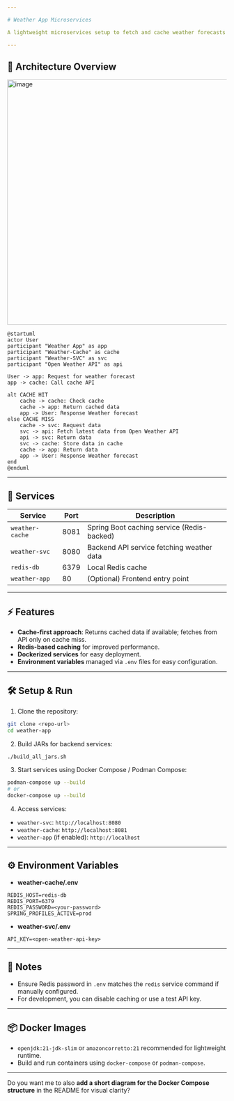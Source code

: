 ```yaml
---

# Weather App Microservices

A lightweight microservices setup to fetch and cache weather forecasts for cities, using **Spring Boot**, **Redis**, and **Open Weather API**.

---
```


## 🧩 Architecture Overview

<img width="895" height="563" alt="image" src="https://github.com/user-attachments/assets/acbf69d1-9f37-4df4-bc8f-95a3aa410104" />


```plantuml
@startuml
actor User
participant "Weather App" as app
participant "Weather-Cache" as cache
participant "Weather-SVC" as svc
participant "Open Weather API" as api

User -> app: Request for weather forecast
app -> cache: Call cache API

alt CACHE HIT
    cache -> cache: Check cache
    cache -> app: Return cached data
    app -> User: Response Weather forecast
else CACHE MISS
    cache -> svc: Request data
    svc -> api: Fetch latest data from Open Weather API
    api -> svc: Return data
    svc -> cache: Store data in cache
    cache -> app: Return data
    app -> User: Response Weather forecast
end
@enduml
```

---

## 🚀 Services

| Service         | Port | Description                                |
| --------------- | ---- | ------------------------------------------ |
| `weather-cache` | 8081 | Spring Boot caching service (Redis-backed) |
| `weather-svc`   | 8080 | Backend API service fetching weather data  |
| `redis-db`      | 6379 | Local Redis cache                          |
| `weather-app`   | 80   | (Optional) Frontend entry point            |

---

## ⚡ Features

* **Cache-first approach**: Returns cached data if available; fetches from API only on cache miss.
* **Redis-based caching** for improved performance.
* **Dockerized services** for easy deployment.
* **Environment variables** managed via `.env` files for easy configuration.

---

## 🛠️ Setup & Run

1. Clone the repository:

```bash
git clone <repo-url>
cd weather-app
```

2. Build JARs for backend services:

```bash
./build_all_jars.sh
```

3. Start services using Docker Compose / Podman Compose:

```bash
podman-compose up --build
# or
docker-compose up --build
```

4. Access services:

* `weather-svc`: `http://localhost:8080`
* `weather-cache`: `http://localhost:8081`
* `weather-app` (if enabled): `http://localhost`

---

## ⚙️ Environment Variables

* **weather-cache/.env**

```text
REDIS_HOST=redis-db
REDIS_PORT=6379
REDIS_PASSWORD=<your-password>
SPRING_PROFILES_ACTIVE=prod
```

* **weather-svc/.env**

```text
API_KEY=<open-weather-api-key>
```

---

## 🧪 Notes

* Ensure Redis password in `.env` matches the `redis` service command if manually configured.
* For development, you can disable caching or use a test API key.

---

## 📦 Docker Images

* `openjdk:21-jdk-slim` or `amazoncorretto:21` recommended for lightweight runtime.
* Build and run containers using `docker-compose` or `podman-compose`.

---

Do you want me to also **add a short diagram for the Docker Compose structure** in the README for visual clarity?
